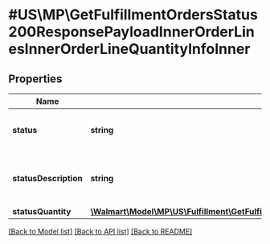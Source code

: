 # #US\MP\GetFulfillmentOrdersStatus200ResponsePayloadInnerOrderLinesInnerOrderLineQuantityInfoInner

## Properties

Name | Type | Description | Notes
------------ | ------------- | ------------- | -------------
**status** | **string** | status of the order line quantity | [optional]
**statusDescription** | **string** | status description of the order line quantity | [optional]
**statusQuantity** | [**\Walmart\Model\MP\US\Fulfillment\GetFulfillmentOrdersStatus200ResponsePayloadInnerShipmentsInnerShipmentLinesInnerQuantity**](GetFulfillmentOrdersStatus200ResponsePayloadInnerShipmentsInnerShipmentLinesInnerQuantity.md) |  | [optional]


[[Back to Model list]](../) [[Back to API list]](../../Api/US/MP) [[Back to README]](../../README.md)
